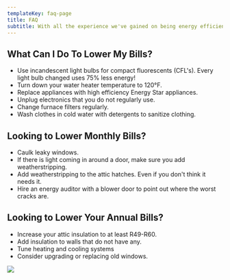 ```yaml
---
templateKey: faq-page
title: FAQ
subtitle: With all the experience we've gained on being energy efficient, here are some Energy Saving Tips to help you lower your energy costs today
---
```

## What Can I Do To Lower My Bills?

- Use incandescent light bulbs for compact fluorescents (CFL's). Every light bulb changed uses 75% less energy!
- Turn down your water heater temperature to 120°F.
- Replace appliances with high efficiency Energy Star appliances.
- Unplug electronics that you do not regularly use.
- Change furnace filters regularly.
- Wash clothes in cold water with detergents to sanitize clothing.

## Looking to Lower Monthly Bills?

- Caulk leaky windows.
- If there is light coming in around a door, make sure you add weatherstripping.
- Add weatherstripping to the attic hatches. Even if you don't think it needs it.
- Hire an energy auditor with a blower door to point out where the worst cracks are.

## Looking to Lower Your Annual Bills?

- Increase your attic insulation to at least R49-R60.
- Add insulation to walls that do not have any.
- Tune heating and cooling systems
- Consider upgrading or replacing old windows.

![](/img/natural_lightbulb.jpg)
